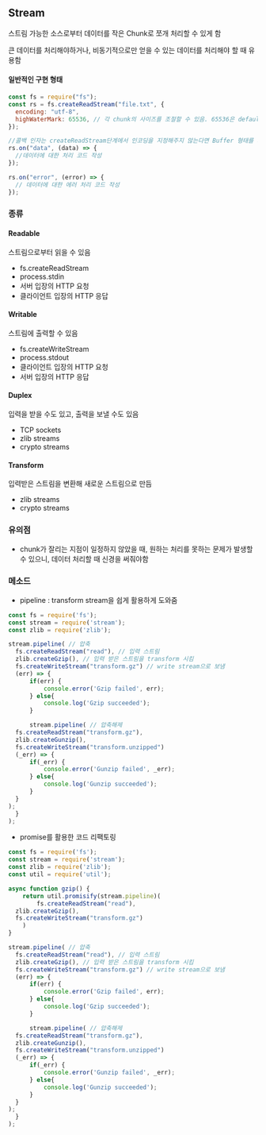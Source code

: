 ## Stream

스트림 가능한 소스로부터 데이터를 작은 Chunk로 쪼개 처리할 수 있게 함

큰 데이터를 처리해야하거나, 비동기적으로만 얻을 수 있는 데이터를 처리해야 할 때 유용함

#### 일반적인 구현 형태

```js
const fs = require("fs");
const rs = fs.createReadStream("file.txt", {
  encoding: "utf-8",
  highWaterMark: 65536, // 각 chunk의 사이즈를 조절할 수 있음. 65536은 default 값
});

//콜백 인자는 createReadStream단계에서 인코딩을 지정해주지 않는다면 Buffer 형태를 가짐
rs.on("data", (data) => {
  //데이터에 대한 처리 코드 작성
});

rs.on("error", (error) => {
  // 데이터에 대한 에러 처리 코드 작성
});
```

### 종류

#### Readable

스트림으로부터 읽을 수 있음

- fs.createReadStream
- process.stdin
- 서버 입장의 HTTP 요청
- 클라이언트 입장의 HTTP 응답

#### Writable

스트림에 출력할 수 있음

- fs.createWriteStream
- process.stdout
- 클라이언트 입장의 HTTP 요청
- 서버 입장의 HTTP 응답

#### Duplex

입력을 받을 수도 있고, 출력을 보낼 수도 있음

- TCP sockets
- zlib streams
- crypto streams

#### Transform

입력받은 스트림을 변환해 새로운 스트림으로 만듬

- zlib streams
- crypto streams

### 유의점

- chunk가 잘리는 지점이 일정하지 않았을 때, 원하는 처리를 못하는 문제가 발생할 수 있으니, 데이터 처리할 때 신경을 써줘야함

### 메소드

- pipeline : transform stream을 쉽게 활용하게 도와줌

```js
const fs = require('fs');
const stream = require('stream');
const zlib = require('zlib');

stream.pipeline( // 압축
  fs.createReadStream("read"), // 입력 스트림
  zlib.createGzip(), // 입력 받은 스트림을 transform 시킴
  fs.createWriteStream("transform.gz") // write stream으로 보냄
  (err) => {
      if(err) {
          console.error('Gzip failed', err);
      } else{
          console.log('Gzip succeeded');
      }

      stream.pipeline( // 압축해제
  fs.createReadStream("transform.gz"),
  zlib.createGunzip(),
  fs.createWriteStream("transform.unzipped")
  (_err) => {
      if(_err) {
          console.error('Gunzip failed', _err);
      } else{
          console.log('Gunzip succeeded');
      }
  }
);
  }
);
```

- promise를 활용한 코드 리팩토링

```js
const fs = require('fs');
const stream = require('stream');
const zlib = require('zlib');
const util = require('util');

async function gzip() {
    return util.promisify(stream.pipeline)(
        fs.createReadStream("read"),
  zlib.createGzip(),
  fs.createWriteStream("transform.gz")
    )
}

stream.pipeline( // 압축
  fs.createReadStream("read"), // 입력 스트림
  zlib.createGzip(), // 입력 받은 스트림을 transform 시킴
  fs.createWriteStream("transform.gz") // write stream으로 보냄
  (err) => {
      if(err) {
          console.error('Gzip failed', err);
      } else{
          console.log('Gzip succeeded');
      }

      stream.pipeline( // 압축해제
  fs.createReadStream("transform.gz"),
  zlib.createGunzip(),
  fs.createWriteStream("transform.unzipped")
  (_err) => {
      if(_err) {
          console.error('Gunzip failed', _err);
      } else{
          console.log('Gunzip succeeded');
      }
  }
);
  }
);
```
